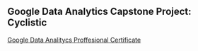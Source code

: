 ## Google Data Analytics Capstone Project: Cyclistic 
[Google Data Analitycs Proffesional Certificate](https://www.coursera.org/professional-certificates/google-data-analytics)
